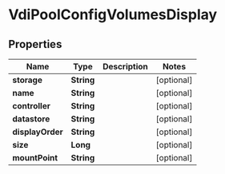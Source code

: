 

# VdiPoolConfigVolumesDisplay

## Properties

Name | Type | Description | Notes
------------ | ------------- | ------------- | -------------
**storage** | **String** |  |  [optional]
**name** | **String** |  |  [optional]
**controller** | **String** |  |  [optional]
**datastore** | **String** |  |  [optional]
**displayOrder** | **String** |  |  [optional]
**size** | **Long** |  |  [optional]
**mountPoint** | **String** |  |  [optional]



